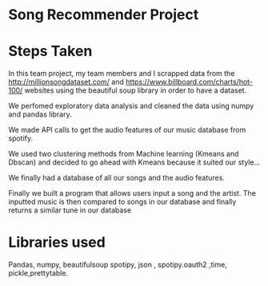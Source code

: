# Song Recommender Project


# Steps Taken

In this team project, my team members and I scrapped data from the http://millionsongdataset.com/ and https://www.billboard.com/charts/hot-100/ websites using the beautiful soup library in order to have a dataset.

We perfomed exploratory data analysis and cleaned the data using numpy and pandas library.

We made API calls to get the audio features of our music database from spotify. 

We used two clustering methods from Machine learning (Kmeans and Dbscan) and decided to go ahead with Kmeans because it suited our style...


We finally had a database of all our songs and the audio features.



Finally we built a program that allows users input a song and the artist. The inputted music is then compared to songs in our database and finally returns a similar tune in our database

# Libraries used 

Pandas, numpy, beautifulsoup spotipy, json , spotipy.oauth2 ,time, pickle,prettytable.

